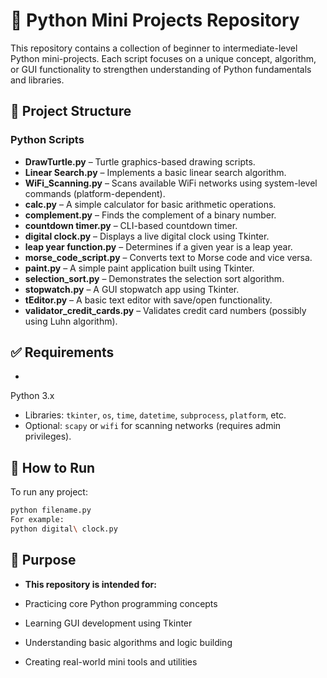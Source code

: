 # 🐍 Python Mini Projects Repository

This repository contains a collection of beginner to intermediate-level Python mini-projects. Each script focuses on a unique concept, algorithm, or GUI functionality to strengthen understanding of Python fundamentals and libraries.

## 📁 Project Structure

### Python Scripts
- **DrawTurtle.py** – Turtle graphics-based drawing scripts. 
- **Linear Search.py** – Implements a basic linear search algorithm.
- **WiFi_Scanning.py** – Scans available WiFi networks using system-level commands (platform-dependent).
- **calc.py** – A simple calculator for basic arithmetic operations.
- **complement.py** – Finds the complement of a binary number.
- **countdown timer.py** – CLI-based countdown timer.
- **digital clock.py** – Displays a live digital clock using Tkinter.
- **leap year function.py** – Determines if a given year is a leap year.
- **morse_code_script.py** – Converts text to Morse code and vice versa.
- **paint.py** – A simple paint application built using Tkinter.
- **selection_sort.py** – Demonstrates the selection sort algorithm.
- **stopwatch.py** – A GUI stopwatch app using Tkinter.
- **tEditor.py** – A basic text editor with save/open functionality.
- **validator_credit_cards.py** – Validates credit card numbers (possibly using Luhn algorithm).

## ✅ Requirements

-
 Python 3.x
- Libraries: `tkinter`, `os`, `time`, `datetime`, `subprocess`, `platform`, etc.
- Optional: `scapy` or `wifi` for scanning networks (requires admin privileges).

## 🚀 How to Run

To run any project:

```bash
python filename.py
For example:
python digital\ clock.py
```
## 🎯 Purpose
- **This repository is intended for:**

- Practicing core Python programming concepts
- Learning GUI development using Tkinter
- Understanding basic algorithms and logic building
- Creating real-world mini tools and utilities

